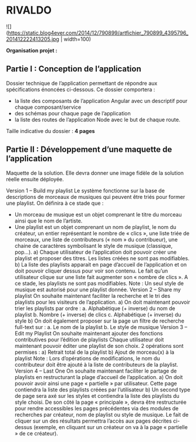 # RIVALDO

![](https://static.blog4ever.com/2014/12/790899/artfichier_790899_4395796_201412222413205.jpg | width=100)




**Organisation projet :**

## Partie I : Conception de l’application
Dossier technique de l’application permettant de répondre aux spécifications 
énoncées ci-dessous. Ce dossier comportera : 
  - la liste des composants de l’application Angular avec un descriptif pour chaque
composant/service
  - des schémas pour chaque page de l’application 
  -  la liste des routes de l’application Node avec
le but de chaque route.

Taille indicative du dossier : **4 pages**

## Partie II : Développement d’une maquette de l’application
Maquette de la solution. Elle devra donner une image fidèle de la solution
réelle ensuite déployée.

Version 1 – Build my playlist
Le système fonctionne sur la base de descriptions de morceaux de musiques qui peuvent être triés pour former une
playlist. On définira à ce stade que :
- Un morceau de musique est un objet comprenant le titre du morceau ainsi que le nom de l’artiste.
- Une playlist est un objet comprenant un nom de playlist, le nom du créateur, un entier représentant le
nombre de « clics », une liste triée de morceaux, une liste de contributeurs (« nom » du contribueur), une
chaine de caractères symbolisant le style de musique (classique, pop…).
a) Chaque utilisateur de l’application doit pouvoir créer une playlist et proposer des titres. Les listes créées ne
sont pas modifiables.
b) La liste des playlists apparait en page d’accueil de l’application et on doit pouvoir cliquer dessus pour voir
son contenu. Le fait qu’un utilisateur clique sur une liste fait augmenter son « nombre de clics ».
A ce stade, les playlists ne sont pas modifiables.
Note : Un seul style de musique est autorisé pour une playlist donnée.
Version 2 – Share my playlist
On souhaite maintenant faciliter la recherche et le tri des playlists pour les visiteurs de l’application.
a) On doit maintenant pouvoir trier les playlists par ordre :
a. Alphabétique (+ inverse) du nom de playlist
b. Nombre (+ inverse) de clics
c. Alphabétique (+ inverse) du style
b) On doit également proposer sur la page un filtre de recherche full-text sur :
a. Le nom de la playlist
b. Le style de musique
Version 3 – Edit my Playlist
On souhaite maintenant ajouter des fonctions contributives pour l’édition de playlists Chaque utilisateur doit
maintenant pouvoir éditer une playlist de son choix. 2 opérations sont permises :
a) Retrait total de la playlist
b) Ajout de morceau(x) à la playlist
Note : Lors d’opérations de modifications, le nom du contributeur doit être ajouté à la liste de contributeurs de la
playlist.
Version 4 – Last One
On souhaite maintenant faciliter le partage de playlists en restructurant la plage d’accueil de l’application.
a) On doit pouvoir avoir ainsi une page « partielle » par utilisateur. Cette page contiendra la liste des playlists
créées par l’utilisateur
b) Un second type de page sera axé sur les styles et contiendra la liste des playlists du style choisi.
De son côté la page « principale », devra être restructurée pour rendre accessibles les pages précédentes via des
modules de recherches par créateur, nom de playlist ou style de musique. Le fait de cliquer sur un des résultats
permettra l’accès aux pages décrites ci-dessus (exemple, en cliquant sur un créateur on va à la page « partielle » de
ce créateur).
